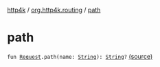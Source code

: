 [http4k](../index.md) / [org.http4k.routing](index.md) / [path](./path.md)

# path

`fun `[`Request`](../org.http4k.core/-request/index.md)`.path(name: `[`String`](https://kotlinlang.org/api/latest/jvm/stdlib/kotlin/-string/index.html)`): `[`String`](https://kotlinlang.org/api/latest/jvm/stdlib/kotlin/-string/index.html)`?` [(source)](https://github.com/http4k/http4k/blob/master/http4k-core/src/main/kotlin/org/http4k/routing/routing.kt#L76)